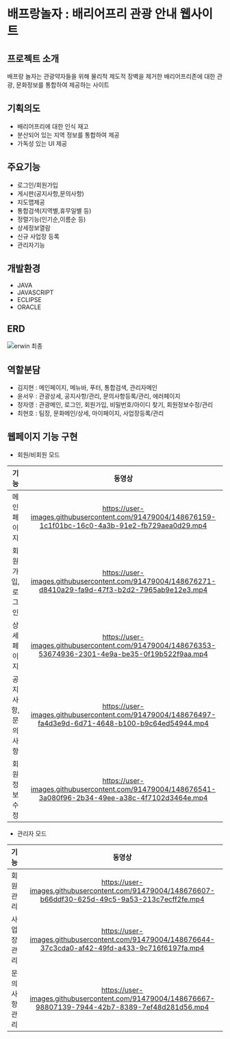 # 배프랑놀자 : 배리어프리 관광 안내 웹사이트

## 프로젝트 소개
배프랑 놀자는 관광약자들을 위해 물리적 제도적 장벽을 제거한 배리어프리존에 대한 관광, 문화정보를 통합하여 제공하는 사이트

## 기획의도
- 배리어프리에 대한 인식 재고
- 분산되어 있는 지역 정보를 통합하여 제공
- 가독성 있는 UI 제공

## 주요기능
- 로그인/회원가입
- 게시판(공지사항,문의사항)
- 지도맵제공
- 통합검색(지역별,휴무일별 등)
- 정렬기능(인기순,이름순 등)
- 상세정보열람
- 신규 사업장 등록
- 관리자기능

## 개발환경
- JAVA
- JAVASCRIPT
- ECLIPSE
- ORACLE

## ERD
![erwin 최종](https://user-images.githubusercontent.com/91479004/148675883-0855efe7-7937-49bd-b83b-e01194c58741.png)

## 역할분담
- 김지현 : 메인페이지, 메뉴바, 푸터, 통합검색, 관리자메인
- 윤서우 : 관광상세, 공지사항/관리, 문의사항등록/관리, 에러페이지
- 정자영 : 관광메인, 로그인, 회원가입, 비밀번호/아이디 찾기, 회원정보수정/관리
- 최현호 : 팀장, 문화메인/상세, 마이페이지, 사업장등록/관리

## 웹페이지 기능 구현
- 회원/비회원 모드

|기능|동영상|
|:--:|:--:|
|메인페이지| https://user-images.githubusercontent.com/91479004/148676159-1c1f01bc-16c0-4a3b-91e2-fb729aea0d29.mp4 |
|회원가입,로그인| https://user-images.githubusercontent.com/91479004/148676271-d8410a29-fa9d-47f3-b2d2-7965ab9e12e3.mp4 |
|상세페이지|https://user-images.githubusercontent.com/91479004/148676353-53674936-2301-4e9a-be35-0f19b522f9aa.mp4 |
|공지사항,문의사항|https://user-images.githubusercontent.com/91479004/148676497-fa4d3e9d-6d71-4648-b100-b9c64ed54944.mp4 |
|회원정보수정|https://user-images.githubusercontent.com/91479004/148676541-3a080f96-2b34-49ee-a38c-4f7102d3464e.mp4 |

- 관리자 모드

|기능|동영상|
|:--:|:--:|
|회원관리|https://user-images.githubusercontent.com/91479004/148676607-b66ddf30-625d-49c5-9a53-213c7ecff2fe.mp4 |
|사업장관리|https://user-images.githubusercontent.com/91479004/148676644-37c3cda0-af42-49fd-a433-9c716f6197fa.mp4 |
|문의사항관리|https://user-images.githubusercontent.com/91479004/148676667-98807139-7944-42b7-8389-7ef48d281d56.mp4 |

